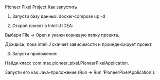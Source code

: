Pioneer Pixel Project
Как запустить
1. Запусти базу данных:
   docker-compose up -d

2. Открой проект в IntelliJ IDEA:

Выбери File → Open и укажи корневую папку проекта.

Дождись, пока IntelliJ скачает зависимости и проиндексирует проект.

3. Запусти приложение:

Найди класс com.max.pioneer_pixel.PioneerPixelApplication.

Запусти его как Java-приложение (Run → Run 'PioneerPixelApplication').